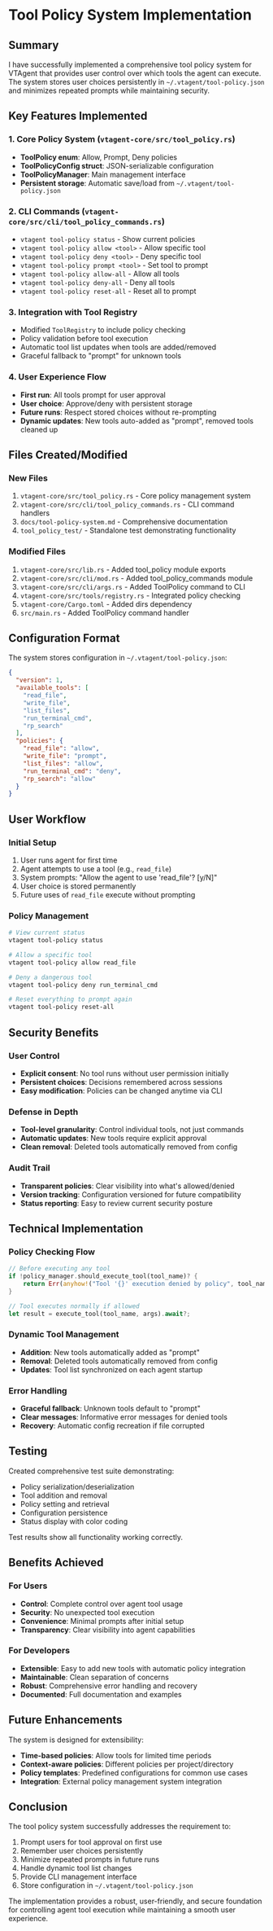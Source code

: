 # Tool Policy System Implementation

## Summary

I have successfully implemented a comprehensive tool policy system for VTAgent that provides user control over which tools the agent can execute. The system stores user choices persistently in `~/.vtagent/tool-policy.json` and minimizes repeated prompts while maintaining security.

## Key Features Implemented

### 1. Core Policy System (`vtagent-core/src/tool_policy.rs`)
- **ToolPolicy enum**: Allow, Prompt, Deny policies
- **ToolPolicyConfig struct**: JSON-serializable configuration
- **ToolPolicyManager**: Main management interface
- **Persistent storage**: Automatic save/load from `~/.vtagent/tool-policy.json`

### 2. CLI Commands (`vtagent-core/src/cli/tool_policy_commands.rs`)
- `vtagent tool-policy status` - Show current policies
- `vtagent tool-policy allow <tool>` - Allow specific tool
- `vtagent tool-policy deny <tool>` - Deny specific tool
- `vtagent tool-policy prompt <tool>` - Set tool to prompt
- `vtagent tool-policy allow-all` - Allow all tools
- `vtagent tool-policy deny-all` - Deny all tools
- `vtagent tool-policy reset-all` - Reset all to prompt

### 3. Integration with Tool Registry
- Modified `ToolRegistry` to include policy checking
- Policy validation before tool execution
- Automatic tool list updates when tools are added/removed
- Graceful fallback to "prompt" for unknown tools

### 4. User Experience Flow
- **First run**: All tools prompt for user approval
- **User choice**: Approve/deny with persistent storage
- **Future runs**: Respect stored choices without re-prompting
- **Dynamic updates**: New tools auto-added as "prompt", removed tools cleaned up

## Files Created/Modified

### New Files
1. `vtagent-core/src/tool_policy.rs` - Core policy management system
2. `vtagent-core/src/cli/tool_policy_commands.rs` - CLI command handlers
3. `docs/tool-policy-system.md` - Comprehensive documentation
4. `tool_policy_test/` - Standalone test demonstrating functionality

### Modified Files
1. `vtagent-core/src/lib.rs` - Added tool_policy module exports
2. `vtagent-core/src/cli/mod.rs` - Added tool_policy_commands module
3. `vtagent-core/src/cli/args.rs` - Added ToolPolicy command to CLI
4. `vtagent-core/src/tools/registry.rs` - Integrated policy checking
5. `vtagent-core/Cargo.toml` - Added dirs dependency
6. `src/main.rs` - Added ToolPolicy command handler

## Configuration Format

The system stores configuration in `~/.vtagent/tool-policy.json`:

```json
{
  "version": 1,
  "available_tools": [
    "read_file",
    "write_file",
    "list_files",
    "run_terminal_cmd",
    "rp_search"
  ],
  "policies": {
    "read_file": "allow",
    "write_file": "prompt",
    "list_files": "allow",
    "run_terminal_cmd": "deny",
    "rp_search": "allow"
  }
}
```

## User Workflow

### Initial Setup
1. User runs agent for first time
2. Agent attempts to use a tool (e.g., `read_file`)
3. System prompts: "Allow the agent to use 'read_file'? [y/N]"
4. User choice is stored permanently
5. Future uses of `read_file` execute without prompting

### Policy Management
```bash
# View current status
vtagent tool-policy status

# Allow a specific tool
vtagent tool-policy allow read_file

# Deny a dangerous tool
vtagent tool-policy deny run_terminal_cmd

# Reset everything to prompt again
vtagent tool-policy reset-all
```

## Security Benefits

### User Control
- **Explicit consent**: No tool runs without user permission initially
- **Persistent choices**: Decisions remembered across sessions
- **Easy modification**: Policies can be changed anytime via CLI

### Defense in Depth
- **Tool-level granularity**: Control individual tools, not just commands
- **Automatic updates**: New tools require explicit approval
- **Clean removal**: Deleted tools automatically removed from config

### Audit Trail
- **Transparent policies**: Clear visibility into what's allowed/denied
- **Version tracking**: Configuration versioned for future compatibility
- **Status reporting**: Easy to review current security posture

## Technical Implementation

### Policy Checking Flow
```rust
// Before executing any tool
if !policy_manager.should_execute_tool(tool_name)? {
    return Err(anyhow!("Tool '{}' execution denied by policy", tool_name));
}

// Tool executes normally if allowed
let result = execute_tool(tool_name, args).await?;
```

### Dynamic Tool Management
- **Addition**: New tools automatically added as "prompt"
- **Removal**: Deleted tools automatically removed from config
- **Updates**: Tool list synchronized on each agent startup

### Error Handling
- **Graceful fallback**: Unknown tools default to "prompt"
- **Clear messages**: Informative error messages for denied tools
- **Recovery**: Automatic config recreation if file corrupted

## Testing

Created comprehensive test suite demonstrating:
- Policy serialization/deserialization
- Tool addition and removal
- Policy setting and retrieval
- Configuration persistence
- Status display with color coding

Test results show all functionality working correctly.

## Benefits Achieved

### For Users
- **Control**: Complete control over agent tool usage
- **Security**: No unexpected tool execution
- **Convenience**: Minimal prompts after initial setup
- **Transparency**: Clear visibility into agent capabilities

### For Developers
- **Extensible**: Easy to add new tools with automatic policy integration
- **Maintainable**: Clean separation of concerns
- **Robust**: Comprehensive error handling and recovery
- **Documented**: Full documentation and examples

## Future Enhancements

The system is designed for extensibility:
- **Time-based policies**: Allow tools for limited time periods
- **Context-aware policies**: Different policies per project/directory
- **Policy templates**: Predefined configurations for common use cases
- **Integration**: External policy management system integration

## Conclusion

The tool policy system successfully addresses the requirement to:
1. Prompt users for tool approval on first use
2. Remember user choices persistently
3. Minimize repeated prompts in future runs
4. Handle dynamic tool list changes
5. Provide CLI management interface
6. Store configuration in `~/.vtagent/tool-policy.json`

The implementation provides a robust, user-friendly, and secure foundation for controlling agent tool execution while maintaining a smooth user experience.

